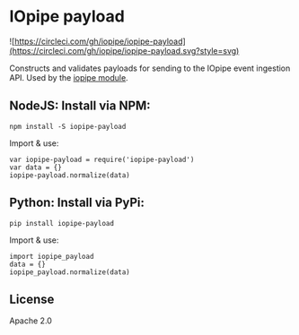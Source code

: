 # IOpipe payload

![https://circleci.com/gh/iopipe/iopipe-payload](https://circleci.com/gh/iopipe/iopipe-payload.svg?style=svg)

Constructs and validates payloads for sending to the IOpipe event
ingestion API. Used by the [iopipe module](https://github.com/iopipe/iopipe).

## NodeJS: Install via NPM:

```
npm install -S iopipe-payload
```

Import & use:

```
var iopipe-payload = require('iopipe-payload')
var data = {}
iopipe-payload.normalize(data)
```

## Python: Install via PyPi:

```
pip install iopipe-payload
```

Import & use:

```
import iopipe_payload
data = {}
iopipe_payload.normalize(data)
```

## License

Apache 2.0
